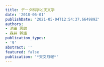 ```yaml
---
title: データ科学と天文学
date: '2018-06-01'
publishDate: '2021-05-04T12:54:37.664989Z'
authors:
- 池田 思朗
- 森井 幹雄
publication_types:
- '9'
abstract: ''
featured: false
publication: '*天文月報*'
---
```

